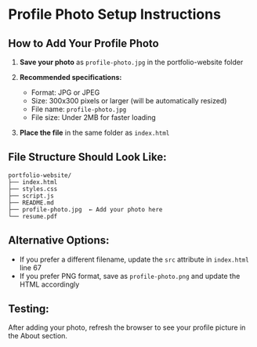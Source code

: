 # Profile Photo Setup Instructions

## How to Add Your Profile Photo

1. **Save your photo** as `profile-photo.jpg` in the portfolio-website folder
2. **Recommended specifications:**
   - Format: JPG or JPEG
   - Size: 300x300 pixels or larger (will be automatically resized)
   - File name: `profile-photo.jpg`
   - File size: Under 2MB for faster loading

3. **Place the file** in the same folder as `index.html`

## File Structure Should Look Like:
```
portfolio-website/
├── index.html
├── styles.css
├── script.js
├── README.md
├── profile-photo.jpg  ← Add your photo here
└── resume.pdf
```

## Alternative Options:
- If you prefer a different filename, update the `src` attribute in `index.html` line 67
- If you prefer PNG format, save as `profile-photo.png` and update the HTML accordingly

## Testing:
After adding your photo, refresh the browser to see your profile picture in the About section. 